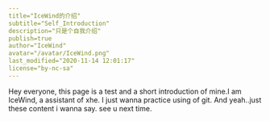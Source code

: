 ```yaml
---
title="IceWind的介绍"
subtitle="Self_Introduction"
description="只是个自我介绍"
publish=true
author="IceWind"
avatar="/avatar/IceWind.png"
last_modified="2020-11-14 12:01:17"
license="by-nc-sa"
---
```


Hey everyone, this page is a test and a short introduction of mine.I am IceWind, a assistant of xhe. I just wanna practice using of git. And yeah..just these content i wanna say. see u next  time.